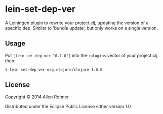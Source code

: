 # lein-set-dep-ver

A Leiningen plugin to rewrite your project.clj, updating the version of a specific dep. Similar to 'bundle update', but only works on a single version.

## Usage

Put `[lein-set-dep-ver "0.1.0"]` into the `:plugins` vector of your project.clj.
then

    $ lein set-dep-ver org.clojure/clojure 1.6.0

## License

Copyright © 2014 Allen Rohner

Distributed under the Eclipse Public License either version 1.0

